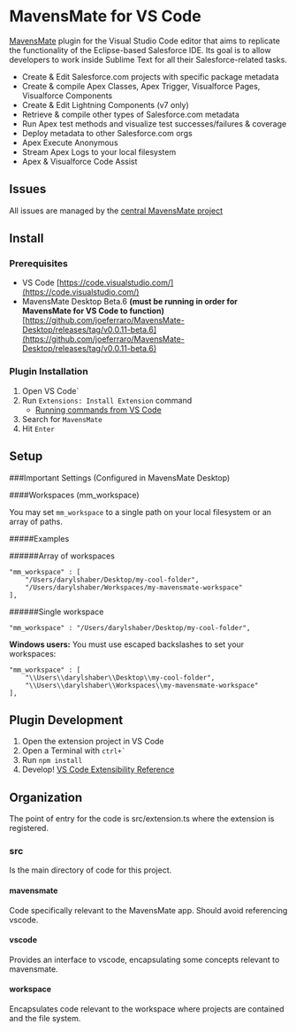 # MavensMate for VS Code

[MavensMate](http://mavensmate.com/) plugin for the Visual Studio Code editor that aims to replicate the functionality of the Eclipse-based Salesforce IDE. Its goal is to allow developers to work inside Sublime Text for all their Salesforce-related tasks.

* Create & Edit Salesforce.com projects with specific package metadata
* Create & compile Apex Classes, Apex Trigger, Visualforce Pages, Visualforce Components
* Create & Edit Lightning Components (v7 only)
* Retrieve & compile other types of Salesforce.com metadata
* Run Apex test methods and visualize test successes/failures & coverage
* Deploy metadata to other Salesforce.com orgs
* Apex Execute Anonymous
* Stream Apex Logs to your local filesystem
* Apex & Visualforce Code Assist

## Issues

All issues are managed by the [central MavensMate project](https://github.com/joeferraro/MavensMate)

## Install

### Prerequisites

- VS Code [https://code.visualstudio.com/](https://code.visualstudio.com/)
- MavensMate Desktop Beta.6 **(must be running in order for MavensMate for VS Code to function)** [https://github.com/joeferraro/MavensMate-Desktop/releases/tag/v0.0.11-beta.6](https://github.com/joeferraro/MavensMate-Desktop/releases/tag/v0.0.11-beta.6)

### Plugin Installation

1. Open VS Code`
2. Run `Extensions: Install Extension` command
	- [Running commands from VS Code](https://code.visualstudio.com/docs/editor/codebasics#_command-palette)
3. Search for `MavensMate`
4. Hit `Enter`

## Setup

###Important Settings (Configured in MavensMate Desktop)

####Workspaces (mm_workspace)

You may set `mm_workspace` to a single path on your local filesystem or an array of paths.

#####Examples

######Array of workspaces

```
"mm_workspace" : [
	"/Users/darylshaber/Desktop/my-cool-folder",
	"/Users/darylshaber/Workspaces/my-mavensmate-workspace"
],
```

######Single workspace

```
"mm_workspace" : "/Users/darylshaber/Desktop/my-cool-folder",
```

**Windows users:** You must use escaped backslashes to set your workspaces:

```
"mm_workspace" : [
	"\\Users\\darylshaber\\Desktop\\my-cool-folder",
	"\\Users\\darylshaber\\Workspaces\\my-mavensmate-workspace"
],
```

## Plugin Development

1. Open the extension project in VS Code
2. Open a Terminal with ```ctrl+` ```
3. Run ```npm install```
4. Develop! [VS Code Extensibility Reference](https://code.visualstudio.com/docs/extensionAPI/overview)

## Organization
The point of entry for the code is src/extension.ts where the extension is registered.
### src
Is the main directory of code for this project.
#### mavensmate
Code specifically relevant to the MavensMate app. Should avoid referencing vscode.
#### vscode
Provides an interface to vscode, encapsulating some concepts relevant to mavensmate.
#### workspace
Encapsulates code relevant to the workspace where projects are contained and the file system.